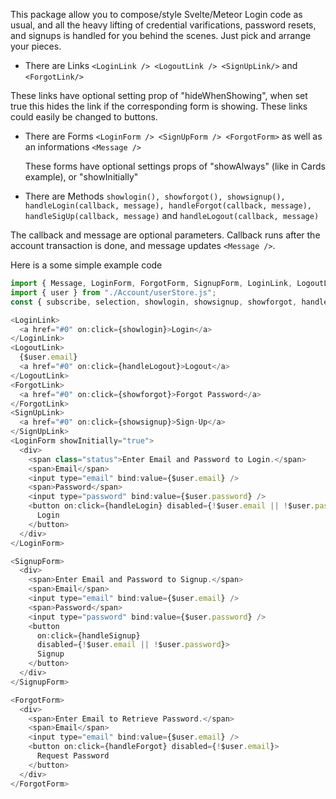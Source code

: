This package allow you to compose/style Svelte/Meteor Login code as usual, and all the heavy lifting of credential varifications, password resets, and  signups is handled for you behind the scenes. Just pick and arrange your pieces. 

* There are Links ```<LoginLink /> <LogoutLink /> <SignUpLink/>``` and ```<ForgotLink/>```

These links have optional setting prop of "hideWhenShowing", when set true this hides the link if the corresponding form is showing. These links could easily be changed to buttons.

 *  There are Forms ```<LoginForm /> <SignUpForm /> <ForgotForm>``` as well as an informations ```<Message />```

    These forms have optional settings props of "showAlways" (like in Cards
    example), or "showInitially"

  * There are Methods ```showlogin(), showforgot(), showsignup(), handleLogin(callback, message), handleForgot(callback, message), handleSigUp(callback, message)``` and ```handleLogout(callback, message)```
  
  The callback and message are optional parameters. Callback runs after the account transaction is done, and message updates ```<Message />```.
  
Here is a some simple example code

```js
import { Message, LoginForm, ForgotForm, SignupForm, LoginLink, LogoutLink, SignUpLink, ForgotLink } from "./Account/userStore.js";
import { user } from "./Account/userStore.js";
const { subscribe, selection, showlogin, showsignup, showforgot, handleLogin, handleForgot, handleSignup, handleLogout } = user;

<LoginLink>
  <a href="#0" on:click={showlogin}>Login</a>
</LoginLink>
<LogoutLink>
  {$user.email}
  <a href="#0" on:click={handleLogout}>Logout</a>
</LogoutLink>
<ForgotLink>
  <a href="#0" on:click={showforgot}>Forgot Password</a>
</ForgotLink>
<SignUpLink>
  <a href="#0" on:click={showsignup}>Sign-Up</a>
</SignUpLink>
<LoginForm showInitially="true">
  <div>
    <span class="status">Enter Email and Password to Login.</span>
    <span>Email</span>
    <input type="email" bind:value={$user.email} />
    <span>Password</span>
    <input type="password" bind:value={$user.password} />
    <button on:click={handleLogin} disabled={!$user.email || !$user.password}>
      Login
    </button>
  </div>
</LoginForm>

<SignupForm>
  <div>
    <span>Enter Email and Password to Signup.</span>
    <span>Email</span>
    <input type="email" bind:value={$user.email} />
    <span>Password</span>
    <input type="password" bind:value={$user.password} />
    <button
      on:click={handleSignup}
      disabled={!$user.email || !$user.password}>
      Signup
    </button>
  </div>
</SignupForm>

<ForgotForm>
  <div>
    <span>Enter Email to Retrieve Password.</span>
    <span>Email</span>
    <input type="email" bind:value={$user.email} />
    <button on:click={handleForgot} disabled={!$user.email}>
      Request Password
    </button>
  </div>
</ForgotForm>
```
